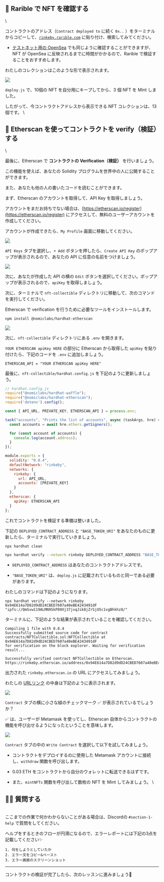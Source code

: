 ## 🐝 Rarible で NFT を確認する
\

コントラクトのアドレス（`Contract deployed to` に続く `0x..` ）をターミナルからコピーして、[`rinkeby.rarible.com`](https://rinkeby.rarible.com/) に貼り付け、検索してみてください。

- [テストネット用の OpenSea](https://testnets.opensea.io/) でも同じように確認することができますが、NFT が OpenSea に反映されるまでに時間がかかるので、Rarible で検証することをおすすめします。

わたしのコレクションはこのような形で表示されます。

![](/public/images/4-Polygon-Generative-NFT/section-2/2_4_1.png)

`deploy.js` で、10個の NFT を自分用にキープしてから、3 個 NFT を Mint しました。

したがって、今コントラクトアドレスから表示できる NFT コレクションは、13個です。
\
## 📝 Etherscan を使ってコントラクトを verify（検証）する
\

最後に、Etherscan で **コントラクトの Verification（検証）** を行いましょう。

この機能を使えば、あなたの Solidity プログラムを世界中の人に公開することができます。

また、あなたも他の人の書いたコードを読むことができます。

まず、Etherscan のアカウントを取得して、API Key を取得しましょう。

アカウントをまだお持ちでない場合は、[https://etherscan.io/register](https://etherscan.io/register) にアクセスして、無料のユーザーアカウントを作成してください。

アカウントが作成できたら、`My Profile` 画面に移動してください。

![](/public/images/4-Polygon-Generative-NFT/section-2/2_4_2.png)

`API Keys` タブを選択し、`+ Add` ボタンを押したら、`Create API Key` のポップアップが表示されるので、あなたの API に任意の名前をつけましょう。

![](/public/images/4-Polygon-Generative-NFT/section-2/2_4_3.png)

次に、あなたが作成した API の横の `Edit` ボタンを選択してください。ポップアップが表示されるので、`apiKey` を取得しましょう。

次に、ターミナルで `nft-collectible` ディレクトリに移動して、次のコマンドを実行してください。

Etherscan で verification を行うために必要なツールをインストールします。

```bash
npm install @nomiclabs/hardhat-etherscan
```

![](/public/images/4-Polygon-Generative-NFT/section-2/2_4_4.png)

次に、`nft-collectible` ディレクトリにある `.env` を開きます。

`YOUR ETHERSCAN apiKey HERE` の部分に Etherscan から取得した `apiKey` を貼り付けたら、下記のコードを `.env` に追加しましょう。

```
ETHERSCAN_API = "YOUR ETHERSCAN apiKey HERE"
```

最後に、`nft-collectible/hardhat.config.js` を下記のように更新しましょう。

```javascript
// hardhat.config.js
require("@nomiclabs/hardhat-waffle");
require("@nomiclabs/hardhat-etherscan");
require('dotenv').config();

const { API_URL, PRIVATE_KEY, ETHERSCAN_API } = process.env;

task("accounts", "Prints the list of accounts", async (taskArgs, hre) => {
  const accounts = await hre.ethers.getSigners();

  for (const account of accounts) {
    console.log(account.address);
  }
});

module.exports = {
  solidity: "0.8.4",
  defaultNetwork: "rinkeby",
  networks: {
    rinkeby: {
      url: API_URL,
      accounts: [PRIVATE_KEY]
    }
  },
  etherscan: {
    apiKey: ETHERSCAN_API
  }
};
```

これでコントラクトを検証する準備は整いました。

下記の `DEPLOYED_CONTRACT_ADDRESS` と `"BASE_TOKEN_URI"` をあなたのものに更新したら、ターミナルで実行していきましょう。

```bash
npx hardhat clean

npx hardhat verify --network rinkeby DEPLOYED_CONTRACT_ADDRESS "BASE_TOKEN_URI"
```
- `DEPLOYED_CONTRACT_ADDRESS` はあなたのコントラクトアドレスです。

- `"BASE_TOKEN_URI"` は、`deploy.js` に記載されているものと同一である必要があります。


わたしのコマンドは下記のようになります。

```
npx hardhat verify --network rinkeby 0x94E614a7D82d9dD24CBED7607a40eBE4243491dF "ipfs://QmSvw119ALMN9SkP89Xj37jvqJik8jZrSjU5c1vgBhkhz8/"
```

ターミナルに、下記のような結果が表示されていることを確認してください。

```
Compiling 1 file with 0.8.4
Successfully submitted source code for contract
contracts/NFTCollectible.sol:NFTCollectible at 0x94E614a7D82d9dD24CBED7607a40eBE4243491dF
for verification on the block explorer. Waiting for verification result...

Successfully verified contract NFTCollectible on Etherscan.
https://rinkeby.etherscan.io/address/0x94E614a7D82d9dD24CBED7607a40eBE4243491dF#code
```

出力された `rinkeby.etherscan.io` の URL にアクセスしてみましょう。

わたしの [URLリンク](https://rinkeby.etherscan.io/address/0x94E614a7D82d9dD24CBED7607a40eBE4243491dF#code) の中身は下記のように表示されます。

![](/public/images/4-Polygon-Generative-NFT/section-2/2_4_5.png)

`Contract` タブの横に小さな緑のチェックマーク ✅ が表示されているでしょうか？

✅ は、ユーザーが Metamask を使ってし、Etherscan 自体からコントラクトの機能を呼び出せるようになったということを意味します。

![](/public/images/4-Polygon-Generative-NFT/section-2/2_4_6.png)

`Contract` タブの中の `Write Contract` を選択して以下を試してみましょう。

- コントラクトをデプロイするのに使用した Metamask アカウントに接続し、`withdraw` 関数を呼び出します。

- 0.03 ETH をコントラクトから自分のウォレットに転送できるはずです。

- また、`mintNFTs` 関数を呼び出して数枚の NFT を Mint してみましょう。
\
## 🙋‍♂️ 質問する
\
ここまでの作業で何かわからないことがある場合は、Discordの `#section-1-help` で質問をしてください。

ヘルプをするときのフローが円滑になるので、エラーレポートには下記の3点を記載してください✨
```
1. 何をしようとしていたか
2. エラー文をコピー&ペースト
3. エラー画面のスクリーンショット
```

----

コントラクトの検証が完了したら、次のレッスンに進みましょう🎉
